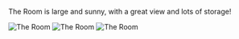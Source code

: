 The Room is large and sunny, with a great view and lots of storage!

![The Room](img/work/proj-1/1.JPG)
![The Room](img/work/proj-1/2.JPG)
![The Room](img/work/proj-1/3.JPG)